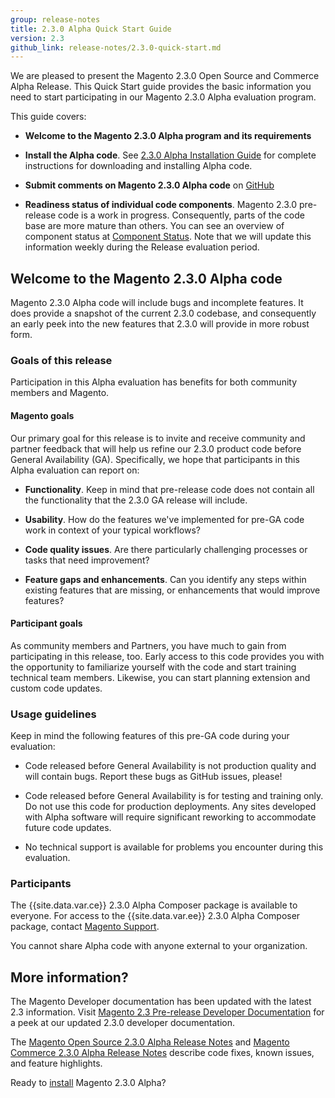 ```yaml
---
group: release-notes
title: 2.3.0 Alpha Quick Start Guide
version: 2.3
github_link: release-notes/2.3.0-quick-start.md
---
```


We are pleased to present the Magento 2.3.0 Open Source and Commerce Alpha Release. This Quick Start guide provides the basic information you need to start participating in our Magento 2.3.0 Alpha evaluation program.

This guide covers:

* **Welcome to the Magento 2.3.0 Alpha program and its requirements**

* **Install the Alpha code**. See [2.3.0 Alpha Installation Guide]({{page.baseurl}}/release-notes/2.3.0-alpha-install.html) for complete instructions for downloading and installing Alpha code.

* **Submit comments on Magento 2.3.0 Alpha code** on [GitHub](https://github.com/magento/magento2/issues)

* **Readiness status of individual code components**. Magento 2.3.0 pre-release code is a work in progress. Consequently, parts of the code base are more mature than others. You can see an overview of component status at [Component Status]({{page.baseurl}}/release-notes/component-status.html). Note that we will update this information weekly during the Release evaluation period.

## Welcome to the Magento 2.3.0 Alpha code

Magento 2.3.0 Alpha code will include bugs and incomplete features. It does provide a snapshot of the current 2.3.0 codebase, and consequently an early peek into the new features that 2.3.0 will provide in more robust form.

### Goals of this release

Participation in this Alpha evaluation has benefits for both community members and Magento.

#### Magento goals

Our primary goal for this release is to invite and receive community and partner feedback that will help us refine our 2.3.0 product code before General Availability (GA). Specifically, we hope that participants in this Alpha evaluation can report on:

* **Functionality**. Keep in mind that pre-release code does not contain all the functionality that the 2.3.0 GA release will include.

* **Usability**. How do the features we've implemented for pre-GA code work in context of your typical workflows?

* **Code quality issues**. Are there particularly challenging processes or tasks that need improvement?

* **Feature gaps and enhancements**. Can you identify any steps within existing features that are missing, or enhancements that would improve features?

#### Participant goals

As community members and Partners, you have much to gain from participating in this release, too. Early access to this code provides you with the opportunity to familiarize yourself with the code and start training technical team members. Likewise, you can start planning  extension and custom code updates.

### Usage guidelines

Keep in mind the following features of this pre-GA code during your evaluation:

* Code released before General Availability is not production quality and will contain bugs. Report these bugs as GitHub issues, please!

* Code released before General Availability is for testing and training only. Do not use this code for production deployments. Any sites developed with Alpha software will require significant reworking to accommodate future code updates.

* No technical support is available for problems you encounter during this evaluation.

### Participants

The {{site.data.var.ce}} 2.3.0 Alpha Composer package is available to everyone. For access to the {{site.data.var.ee}} 2.3.0 Alpha Composer package, contact [Magento Support](https://magento.com/support).

You cannot share Alpha code with anyone external to your organization.

## More information?

The Magento Developer documentation has been updated with the latest 2.3 information.  Visit [Magento 2.3 Pre-release Developer Documentation](https://devdocs.magento.com/guides/v2.3/) for a peek at our updated 2.3.0 developer documentation.

The [Magento Open Source 2.3.0 Alpha Release Notes]({{page.baseurl}}/release-notes/ReleaseNotes2.3.0OpenSource.html) and [Magento Commerce 2.3.0 Alpha Release Notes]({{page.baseurl}}/release-notes/ReleaseNotes2.3.0Commerce.html) describe code fixes, known issues, and feature highlights. 

Ready to [install]({{page.baseurl}}/release-notes/2.3.0-alpha-install.html) Magento 2.3.0  Alpha?